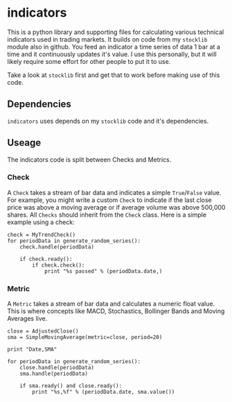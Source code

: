 # indicators

This is a python library and supporting files for calculating various technical indicators used
in trading markets.  It builds on code from my `stocklib` module also in github.  You feed an
indicator a time series of data 1 bar at a time and it continuously updates it's value.  I use
this personally, but it will likely require some effort for other people to put it to use.

Take a look at `stocklib` first and get that to work before making use of this code.

## Dependencies

`indicators` uses depends on my `stocklib` code and it's dependencies.

## Useage

The indicators code is split between Checks and Metrics.

### Check

A `Check` takes a stream of bar data and indicates a simple `True`/`False` value.  For example, you might write a custom `Check` to indicate if
the last close price was above a moving average or if average volume was above 500,000 shares.  All `Checks` should
inherit from the `Check` class.  Here is a simple example using a check:

    check = MyTrendCheck()
    for periodData in generate_random_series():
        check.handle(periodData)

        if check.ready():
            if check.check():
                print "%s passed" % (periodData.date,)

### Metric

A `Metric` takes a stream of bar data and calculates a numeric float value.  This is where concepts
like MACD, Stochastics, Bollinger Bands and Moving Averages live.

    close = AdjustedClose()
    sma = SimpleMovingAverage(metric=close, period=20)

    print "Date,SMA"

    for periodData in generate_random_series():
        close.handle(periodData)
        sma.handle(periodData)

        if sma.ready() and close.ready():
            print "%s,%f" % (periodData.date, sma.value())
